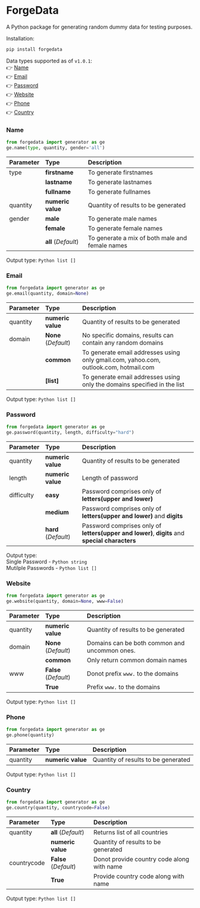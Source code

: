 # ForgeData
A Python package for generating random dummy data for testing purposes.

Installation:
```bash
pip install forgedata
```

Data types supported as of `v1.0.1`:\
👉 [Name](#name)\
👉 [Email](#email)\
👉 [Password](#password)\
👉 [Website](#website)\
👉 [Phone](#phone)\
👉 [Country](#country)

### Name
```python
from forgedata import generator as ge
ge.name(type, quantity, gender='all')
```
| Parameter | Type | Description |
| :-- | :-- | :-- |
| type | **firstname** | To generate firstnames |
|| **lastname** | To generate lastnames |
|| **fullname** | To generate fullnames |
| quantity | **numeric value** | Quantity of results to be generated |
| gender | **male** | To generate male names |
|| **female** | To generate female names |
|| **all** (*Default*) | To generate a mix of both male and female names |

Output type: `Python list []`

### Email
```python
from forgedata import generator as ge
ge.email(quantity, domain=None)
```
| Parameter | Type | Description |
| :-- | :-- | :-- |
| quantity | **numeric value** | Quantity of results to be generated |
| domain | **None** (*Default*) | No specific domains, results can contain any random domains |
|| **common** | To generate email addresses using only gmail.com, yahoo.com, outlook.com, hotmail.com |
|| **[list]** | To generate email addresses using only the domains specified in the list |

Output type: `Python list []`

### Password
```python
from forgedata import generator as ge
ge.password(quantity, length, difficulty="hard")
```
| Parameter | Type | Description |
| :-- | :-- | :-- |
| quantity | **numeric value** | Quantity of results to be generated |
| length | **numeric value** | Length of password |
| difficulty | **easy** | Password comprises only of **letters(upper and lower)** |
|| **medium** | Password comprises only of **letters(upper and lower)** and **digits** |
|| **hard** (*Default*) | Password comprises only of **letters(upper and lower)**, **digits** and **special characters** |

Output type: \
Single Password - `Python string` \
Mutilple Passwords - `Python list []`

### Website
```python
from forgedata import generator as ge
ge.website(quantity, domain=None, www=False)
```
| Parameter | Type | Description |
| :-- | :-- | :-- |
| quantity | **numeric value** | Quantity of results to be generated |
|domain|**None** (*Default*)|Domains can be both common and uncommon ones.|
||**common**| Only return common domain names|
|www|**False** (*Default*)|Donot prefix `www.` to the domains|
||**True**|Prefix `www.` to the domains|

Output type: `Python list []`

### Phone
```python
from forgedata import generator as ge
ge.phone(quantity)
```
| Parameter | Type | Description |
| :-- | :-- | :-- |
| quantity | **numeric value** | Quantity of results to be generated |

Output type: `Python list []`

### Country
```python
from forgedata import generator as ge
ge.country(quantity, countrycode=False)
```
| Parameter | Type | Description |
| :-- | :-- | :-- |
| quantity | **all** (*Default*) | Returns list of all countries |
|| **numeric value** | Quantity of results to be generated |
|countrycode|**False** (*Default*)|Donot provide country code along with name|
||**True**|Provide country code along with name|

Output type: `Python list []`